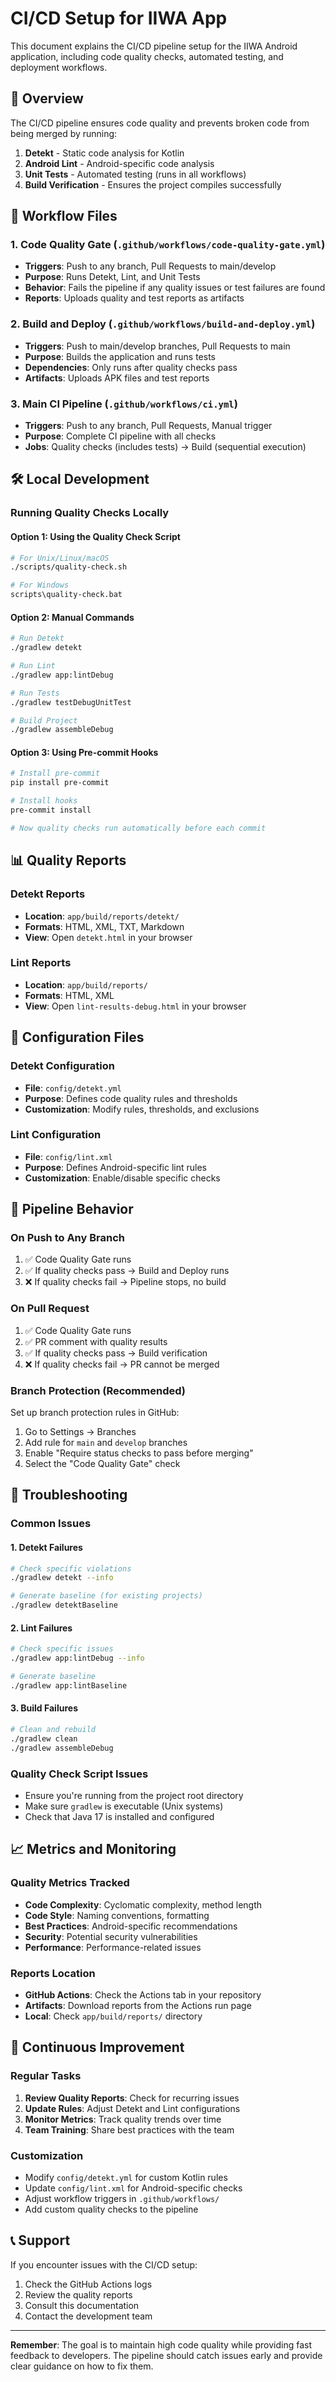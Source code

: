# CI/CD Setup for IIWA App

This document explains the CI/CD pipeline setup for the IIWA Android application, including code quality checks, automated testing, and deployment workflows.

## 🚀 Overview

The CI/CD pipeline ensures code quality and prevents broken code from being merged by running:
1. **Detekt** - Static code analysis for Kotlin
2. **Android Lint** - Android-specific code analysis
3. **Unit Tests** - Automated testing (runs in all workflows)
4. **Build Verification** - Ensures the project compiles successfully

## 📁 Workflow Files

### 1. Code Quality Gate (`.github/workflows/code-quality-gate.yml`)
- **Triggers**: Push to any branch, Pull Requests to main/develop
- **Purpose**: Runs Detekt, Lint, and Unit Tests
- **Behavior**: Fails the pipeline if any quality issues or test failures are found
- **Reports**: Uploads quality and test reports as artifacts

### 2. Build and Deploy (`.github/workflows/build-and-deploy.yml`)
- **Triggers**: Push to main/develop branches, Pull Requests to main
- **Purpose**: Builds the application and runs tests
- **Dependencies**: Only runs after quality checks pass
- **Artifacts**: Uploads APK files and test reports

### 3. Main CI Pipeline (`.github/workflows/ci.yml`)
- **Triggers**: Push to any branch, Pull Requests, Manual trigger
- **Purpose**: Complete CI pipeline with all checks
- **Jobs**: Quality checks (includes tests) → Build (sequential execution)

## 🛠️ Local Development

### Running Quality Checks Locally

#### Option 1: Using the Quality Check Script
```bash
# For Unix/Linux/macOS
./scripts/quality-check.sh

# For Windows
scripts\quality-check.bat
```

#### Option 2: Manual Commands
```bash
# Run Detekt
./gradlew detekt

# Run Lint
./gradlew app:lintDebug

# Run Tests
./gradlew testDebugUnitTest

# Build Project
./gradlew assembleDebug
```

#### Option 3: Using Pre-commit Hooks
```bash
# Install pre-commit
pip install pre-commit

# Install hooks
pre-commit install

# Now quality checks run automatically before each commit
```

## 📊 Quality Reports

### Detekt Reports
- **Location**: `app/build/reports/detekt/`
- **Formats**: HTML, XML, TXT, Markdown
- **View**: Open `detekt.html` in your browser

### Lint Reports
- **Location**: `app/build/reports/`
- **Formats**: HTML, XML
- **View**: Open `lint-results-debug.html` in your browser

## 🔧 Configuration Files

### Detekt Configuration
- **File**: `config/detekt.yml`
- **Purpose**: Defines code quality rules and thresholds
- **Customization**: Modify rules, thresholds, and exclusions

### Lint Configuration
- **File**: `config/lint.xml`
- **Purpose**: Defines Android-specific lint rules
- **Customization**: Enable/disable specific checks

## 🚦 Pipeline Behavior

### On Push to Any Branch
1. ✅ Code Quality Gate runs
2. ✅ If quality checks pass → Build and Deploy runs
3. ❌ If quality checks fail → Pipeline stops, no build

### On Pull Request
1. ✅ Code Quality Gate runs
2. ✅ PR comment with quality results
3. ✅ If quality checks pass → Build verification
4. ❌ If quality checks fail → PR cannot be merged

### Branch Protection (Recommended)
Set up branch protection rules in GitHub:
1. Go to Settings → Branches
2. Add rule for `main` and `develop` branches
3. Enable "Require status checks to pass before merging"
4. Select the "Code Quality Gate" check

## 🐛 Troubleshooting

### Common Issues

#### 1. Detekt Failures
```bash
# Check specific violations
./gradlew detekt --info

# Generate baseline (for existing projects)
./gradlew detektBaseline
```

#### 2. Lint Failures
```bash
# Check specific issues
./gradlew app:lintDebug --info

# Generate baseline
./gradlew app:lintBaseline
```

#### 3. Build Failures
```bash
# Clean and rebuild
./gradlew clean
./gradlew assembleDebug
```

### Quality Check Script Issues
- Ensure you're running from the project root directory
- Make sure `gradlew` is executable (Unix systems)
- Check that Java 17 is installed and configured

## 📈 Metrics and Monitoring

### Quality Metrics Tracked
- **Code Complexity**: Cyclomatic complexity, method length
- **Code Style**: Naming conventions, formatting
- **Best Practices**: Android-specific recommendations
- **Security**: Potential security vulnerabilities
- **Performance**: Performance-related issues

### Reports Location
- **GitHub Actions**: Check the Actions tab in your repository
- **Artifacts**: Download reports from the Actions run page
- **Local**: Check `app/build/reports/` directory

## 🔄 Continuous Improvement

### Regular Tasks
1. **Review Quality Reports**: Check for recurring issues
2. **Update Rules**: Adjust Detekt and Lint configurations
3. **Monitor Metrics**: Track quality trends over time
4. **Team Training**: Share best practices with the team

### Customization
- Modify `config/detekt.yml` for custom Kotlin rules
- Update `config/lint.xml` for Android-specific checks
- Adjust workflow triggers in `.github/workflows/`
- Add custom quality checks to the pipeline

## 📞 Support

If you encounter issues with the CI/CD setup:
1. Check the GitHub Actions logs
2. Review the quality reports
3. Consult this documentation
4. Contact the development team

---

**Remember**: The goal is to maintain high code quality while providing fast feedback to developers. The pipeline should catch issues early and provide clear guidance on how to fix them.
